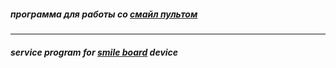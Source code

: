 ##### программа для работы со [смайл пультом](https://github.com/heavyC1oud/smilebrd)  
***  
##### service program for [smile board](https://github.com/heavyC1oud/smilebrd) device  

